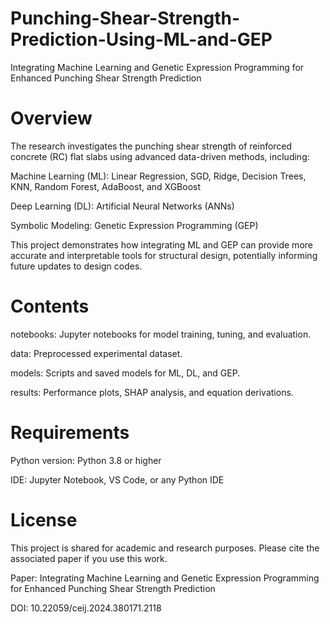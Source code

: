 # **Punching-Shear-Strength-Prediction-Using-ML-and-GEP**

Integrating Machine Learning and Genetic Expression Programming for Enhanced Punching Shear Strength Prediction

# **Overview**

The research investigates the punching shear strength of reinforced concrete (RC) flat slabs using advanced data-driven methods, including:

Machine Learning (ML): Linear Regression, SGD, Ridge, Decision Trees, KNN, Random Forest, AdaBoost, and XGBoost

Deep Learning (DL): Artificial Neural Networks (ANNs)

Symbolic Modeling: Genetic Expression Programming (GEP)

This project demonstrates how integrating ML and GEP can provide more accurate and interpretable tools for structural design, potentially informing future updates to design codes.

# **Contents**

notebooks: Jupyter notebooks for model training, tuning, and evaluation.

data: Preprocessed experimental dataset.

models: Scripts and saved models for ML, DL, and GEP.

results: Performance plots, SHAP analysis, and equation derivations.

# **Requirements**

Python version: Python 3.8 or higher

IDE: Jupyter Notebook, VS Code, or any Python IDE

# **License**
This project is shared for academic and research purposes. Please cite the associated paper if you use this work.

Paper: Integrating Machine Learning and Genetic Expression Programming for Enhanced Punching Shear Strength Prediction

DOI: 10.22059/ceij.2024.380171.2118 
